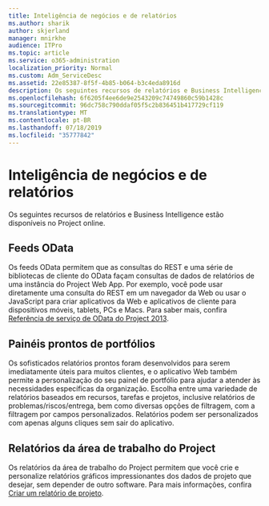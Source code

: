 ```yaml
---
title: Inteligência de negócios e de relatórios
ms.author: sharik
author: skjerland
manager: mnirkhe
audience: ITPro
ms.topic: article
ms.service: o365-administration
localization_priority: Normal
ms.custom: Adm_ServiceDesc
ms.assetid: 22e85387-8f5f-4b85-b064-b3c4eda8916d
description: Os seguintes recursos de relatórios e Business Intelligence estão disponíveis no Project online.
ms.openlocfilehash: 6f6205f4ee6de9e2543209c74749860c59b1428c
ms.sourcegitcommit: 96dc758c790ddaf05f5c2b836451b417729cf119
ms.translationtype: MT
ms.contentlocale: pt-BR
ms.lasthandoff: 07/18/2019
ms.locfileid: "35777842"
---
```

# <a name="reporting-and-business-intelligence"></a>Inteligência de negócios e de relatórios

Os seguintes recursos de relatórios e Business Intelligence estão disponíveis no Project online.
  
## <a name="odata-feeds"></a>Feeds OData
<a name="bkmk_ODataFeeds"> </a>

Os feeds OData permitem que as consultas do REST e uma série de bibliotecas de cliente do OData façam consultas de dados de relatórios de uma instância do Project Web App. Por exemplo, você pode usar diretamente uma consulta do REST em um navegador da Web ou usar o JavaScript para criar aplicativos da Web e aplicativos de cliente para dispositivos móveis, tablets, PCs e Macs. Para saber mais, confira [Referência de serviço de OData do Project 2013](http://go.microsoft.com/fwlink/?LinkID=823655&amp;clcid=0x409).
  
## <a name="out-of-the-box-portfolio-dashboards"></a>Painéis prontos de portfólios
<a name="bkmk_OutOfTheBoxPortfolioDashboards"> </a>

Os sofisticados relatórios prontos foram desenvolvidos para serem imediatamente úteis para muitos clientes, e o aplicativo Web também permite a personalização do seu painel de portfólio para ajudar a atender às necessidades específicas da organização. Escolha entre uma variedade de relatórios baseados em recursos, tarefas e projetos, inclusive relatórios de problemas/riscos/entrega, bem como diversas opções de filtragem, com a filtragem por campos personalizados. Relatórios podem ser personalizados com apenas alguns cliques sem sair do aplicativo. 
  
## <a name="project-desktop-reporting"></a>Relatórios da área de trabalho do Project
<a name="bkmk_ProjectDesktopReporting"> </a>

Os relatórios da área de trabalho do Project permitem que você crie e personalize relatórios gráficos impressionantes dos dados de projeto que desejar, sem depender de outro software. Para mais informações, confira [Criar um relatório de projeto](http://go.microsoft.com/fwlink/?LinkID=823657&amp;clcid=0x409).
  


